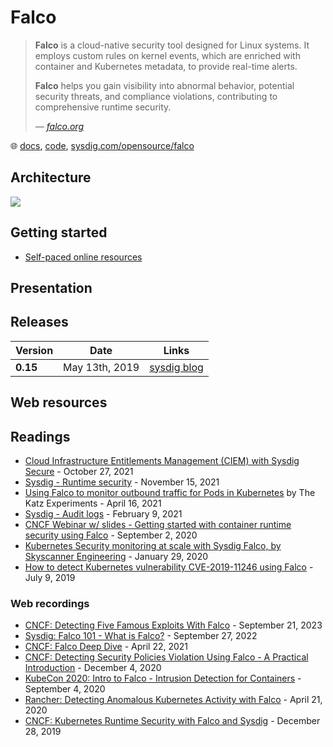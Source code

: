 # Falco

> **Falco** is a cloud-native security tool designed for Linux systems. It employs custom rules on kernel events, which are enriched with container and Kubernetes metadata, to provide real-time alerts.  
>
> **Falco** helps you gain visibility into abnormal behavior, potential security threats, and compliance violations, contributing to comprehensive runtime security.  
>
> &mdash; _[falco.org](https://falco.org/)_

🌐 [docs](https://falco.org/docs/), [code](https://github.com/falcosecurity/falco), [sysdig.com/opensource/falco](https://sysdig.com/opensource/falco/)

## Architecture

![](https://falco.org/docs/getting-started/images/falco-architecture-v2.png)

## Getting started

* [Self-paced online resources](https://falco.org/training/)

## Presentation

## Releases

Version  | Date           | Links
---------|----------------|--------------------------------------------------------------
**0.15** | May 13th, 2019 | [sysdig blog](https://sysdig.com/blog/falco-0-15-0-released/)

## Web resources

## Readings

* [Cloud Infrastructure Entitlements Management (CIEM) with Sysdig Secure](https://sysdig.com/blog/ciem-security-sysdig-secure/) - October 27, 2021
* [Sysdig - Runtime security](https://sysdig.com/blog/intro-runtime-security-falco/) - November 15, 2021
* [Using Falco to monitor outbound traffic for Pods in Kubernetes](https://www.rkatz.xyz/post/2021-04-16-falco-network-monitoring/) by The Katz Experiments - April 16, 2021
* [Sysdig - Audit logs](https://sysdig.com/blog/kubernetes-audit-log-falco/) - February 9, 2021
* [CNCF Webinar w/ slides - Getting started with container runtime security using Falco](https://www.cncf.io/online-programs/getting-started-with-container-runtime-security-using-falco/) - September 2, 2020
* [Kubernetes Security monitoring at scale with Sysdig Falco, by Skyscanner Engineering](https://medium.com/@SkyscannerEng/kubernetes-security-monitoring-at-scale-with-sysdig-falco-a60cfdb0f67a) - January 29, 2020
* [How to detect Kubernetes vulnerability CVE-2019-11246 using Falco](https://sysdig.com/blog/how-to-detect-kubernetes-vulnerability-cve-2019-11246-using-falco/) - July 9, 2019

### Web recordings

* [CNCF: Detecting Five Famous Exploits With Falco](https://www.youtube.com/watch?v=NkTgRnhf_jQ) - September 21, 2023
* [Sysdig: Falco 101 - What is Falco?](https://www.youtube.com/watch?v=1QUyVddI2IE) - September 27, 2022
* [CNCF: Falco Deep Dive](https://www.youtube.com/watch?v=JQxtY0966xo) - April 22, 2021
* [CNCF: Detecting Security Policies Violation Using Falco - A Practical Introduction](https://www.youtube.com/watch?v=4s1oEBUz4qg) - December 4, 2020
* [KubeCon 2020: Intro to Falco - Intrusion Detection for Containers](https://www.youtube.com/watch?v=rBqBrYESryY) - September 4, 2020
* [Rancher: Detecting Anomalous Kubernetes Activity with Falco](https://www.youtube.com/watch?v=M3f6-ioY9rs) - April 21, 2020
* [CNCF: Kubernetes Runtime Security with Falco and Sysdig](https://www.youtube.com/watch?v=u409G5PsO1w) - December 28, 2019
